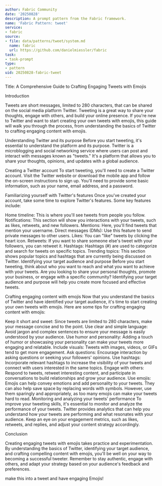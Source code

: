 ```yaml
---
author: Fabric Community
date: '20250828'
description: A prompt pattern from the Fabric framework.
name: 'Fabric Pattern: tweet'
service:
- fabric
source:
- file: data/patterns/tweet/system.md
  name: fabric
  url: https://github.com/danielmiessler/fabric
task:
- task-prompt
type:
- pattern
uid: 20250828-fabric-tweet
---
```


Title: A Comprehensive Guide to Crafting Engaging Tweets with Emojis

Introduction

Tweets are short messages, limited to 280 characters, that can be shared on the social media platform Twitter. Tweeting is a great way to share your thoughts, engage with others, and build your online presence. If you're new to Twitter and want to start creating your own tweets with emojis, this guide will walk you through the process, from understanding the basics of Twitter to crafting engaging content with emojis.

Understanding Twitter and its purpose
Before you start tweeting, it's essential to understand the platform and its purpose. Twitter is a microblogging and social networking service where users can post and interact with messages known as "tweets." It's a platform that allows you to share your thoughts, opinions, and updates with a global audience.

Creating a Twitter account
To start tweeting, you'll need to create a Twitter account. Visit the Twitter website or download the mobile app and follow the on-screen instructions to sign up. You'll need to provide some basic information, such as your name, email address, and a password.

Familiarizing yourself with Twitter's features
Once you've created your account, take some time to explore Twitter's features. Some key features include:

Home timeline: This is where you'll see tweets from people you follow.
Notifications: This section will show you interactions with your tweets, such as likes, retweets, and new followers.
Mentions: Here, you'll find tweets that mention your username.
Direct messages (DMs): Use this feature to send private messages to other users.
Likes: You can "like" tweets by clicking the heart icon.
Retweets: If you want to share someone else's tweet with your followers, you can retweet it.
Hashtags: Hashtags (#) are used to categorize and search for tweets on specific topics.
Trending topics: This section shows popular topics and hashtags that are currently being discussed on Twitter.
Identifying your target audience and purpose
Before you start tweeting, think about who you want to reach and what you want to achieve with your tweets. Are you looking to share your personal thoughts, promote your business, or engage with a specific community? Identifying your target audience and purpose will help you create more focused and effective tweets.

Crafting engaging content with emojis
Now that you understand the basics of Twitter and have identified your target audience, it's time to start creating your own tweets with emojis. Here are some tips for crafting engaging content with emojis:

Keep it short and sweet: Since tweets are limited to 280 characters, make your message concise and to the point.
Use clear and simple language: Avoid jargon and complex sentences to ensure your message is easily understood by your audience.
Use humor and personality: Adding a touch of humor or showcasing your personality can make your tweets more engaging and relatable.
Include visuals: Tweets with images, videos, or GIFs tend to get more engagement.
Ask questions: Encourage interaction by asking questions or seeking your followers' opinions.
Use hashtags: Incorporate relevant hashtags to increase the visibility of your tweets and connect with users interested in the same topics.
Engage with others: Respond to tweets, retweet interesting content, and participate in conversations to build relationships and grow your audience.
Use emojis: Emojis can help convey emotions and add personality to your tweets. They can also help save space by replacing words with symbols. However, use them sparingly and appropriately, as too many emojis can make your tweets hard to read.
Monitoring and analyzing your tweets' performance
To improve your tweeting skills, it's essential to monitor and analyze the performance of your tweets. Twitter provides analytics that can help you understand how your tweets are performing and what resonates with your audience. Keep an eye on your engagement metrics, such as likes, retweets, and replies, and adjust your content strategy accordingly.

Conclusion

Creating engaging tweets with emojis takes practice and experimentation. By understanding the basics of Twitter, identifying your target audience, and crafting compelling content with emojis, you'll be well on your way to becoming a successful tweeter. Remember to stay authentic, engage with others, and adapt your strategy based on your audience's feedback and preferences.


make this into a tweet and have engaging Emojis!

